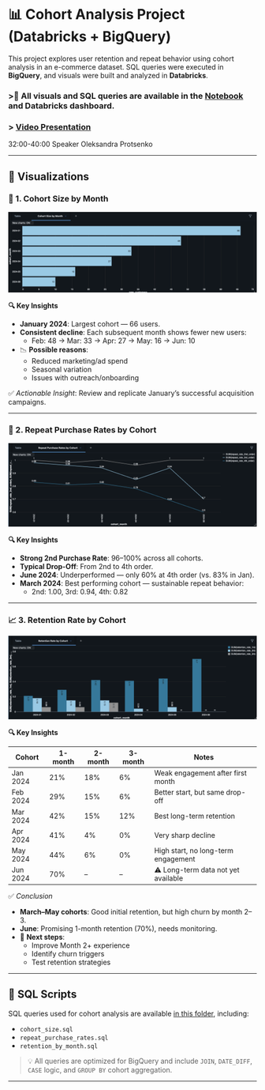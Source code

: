 # 📊 Cohort Analysis Project (Databricks + BigQuery)

This project explores user retention and repeat behavior using cohort analysis in an e-commerce dataset. SQL queries were executed in **BigQuery**, and visuals were built and analyzed in **Databricks**.

### >📍 All visuals and SQL queries are available in the [Notebook](Explore_cohort_analysis_biqquery_catalog.cohort_db.ecom_orders_2025-07-08_11_52_57.ipynb) and Databricks dashboard. 
### > [Video Presentation](https://masterschool.zoom.us/rec/play/QREQQgqzyDqCtgdFAj0aS1wd8UvjPfXkgrqu_2qIiThVA1KVqI2zjslEskgr289ff1hLiXe5vYSkaVJ_.E6aLB2EQTwomdEhN?eagerLoadZvaPages=&accessLevel=meeting&canPlayFromShare=true&from=share_recording_detail&continueMode=true&componentName=rec-play&originRequestUrl=https%3A%2F%2Fmasterschool.zoom.us%2Frec%2Fshare%2F5Yq-oz-LbtCl08wsTlWk1XALG0c6itdIqn-o8BfU7axnbpj_r05zLHQcI94lOGMC.I5lGJZzGRvryyPmV) 
32:00-40:00 Speaker Oleksandra Protsenko

---

## 🧩 Visualizations

### 📅 1. Cohort Size by Month  
![Cohort Size by Month](Cohort_Size_by_Month.png)

**🔍 Key Insights**  
- **January 2024**: Largest cohort — 66 users.
- **Consistent decline**: Each subsequent month shows fewer new users:
  - Feb: 48 → Mar: 33 → Apr: 27 → May: 16 → Jun: 10
- 📉 **Possible reasons**:
  - Reduced marketing/ad spend
  - Seasonal variation
  - Issues with outreach/onboarding

✅ *Actionable Insight*: Review and replicate January’s successful acquisition campaigns.

---

### 🔁 2. Repeat Purchase Rates by Cohort  
![Repeat Purchase Rates by Cohort](Repeat_Purchase_Rates_by_Cohort.png)

**🔍 Key Insights**  
- **Strong 2nd Purchase Rate**: 96–100% across all cohorts.
- **Typical Drop-Off**: From 2nd to 4th order.
- **June 2024**: Underperformed — only 60% at 4th order (vs. 83% in Jan).
- **March 2024**: Best performing cohort — sustainable repeat behavior:
  - 2nd: 1.00, 3rd: 0.94, 4th: 0.82

---

### 📈 3. Retention Rate by Cohort  
![Retention Rate by Cohort](Retention_Rate_by_Cohort.png)

**🔍 Key Insights**  

| Cohort     | 1-month | 2-month | 3-month | Notes |
|------------|---------|---------|---------|-------|
| Jan 2024   | 21%     | 18%     | 6%      | Weak engagement after first month |
| Feb 2024   | 29%     | 15%     | 6%      | Better start, but same drop-off |
| Mar 2024   | 42%     | 15%     | 12%     | Best long-term retention |
| Apr 2024   | 41%     | 4%      | 0%      | Very sharp decline |
| May 2024   | 44%     | 6%      | 0%      | High start, no long-term engagement |
| Jun 2024   | 70%     | –       | –       | ⚠️ Long-term data not yet available |

✅ *Conclusion*  
- **March–May cohorts**: Good initial retention, but high churn by month 2–3.
- **June**: Promising 1-month retention (70%), needs monitoring.
- 🧪 **Next steps**:
  - Improve Month 2+ experience
  - Identify churn triggers
  - Test retention strategies

---

## 🧮 SQL Scripts

SQL queries used for cohort analysis are available [in this folder](Explore_cohort_analysis_biqquery_catalog.cohort_db.ecom_orders_2025-07-08_11_52_57.ipynb), including:

- `cohort_size.sql`
- `repeat_purchase_rates.sql`
- `retention_by_month.sql`

> 💡 All queries are optimized for BigQuery and include `JOIN`, `DATE_DIFF`, `CASE` logic, and `GROUP BY` cohort aggregation.

---
